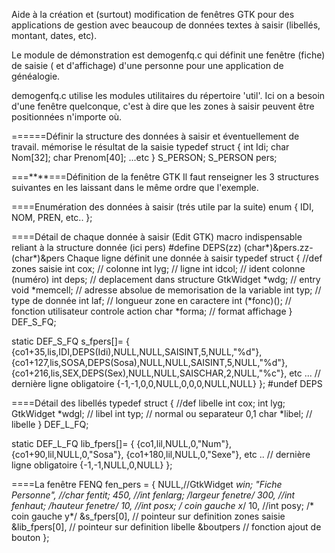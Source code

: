 Aide à la création et (surtout) modification de fenêtres GTK pour des applications de gestion avec beaucoup de données textes à saisir (libellés, montant, dates, etc).

Le module de démonstration est demogenfq.c qui définit une fenêtre (fiche) de saisie ( et d'affichage) d'une personne pour une application de généalogie.

demogenfq.c utilise les modules utilitaires du répertoire 'util'.
Ici on a besoin d'une fenêtre quelconque, c'est à dire que les zones à saisir peuvent être positionnées n'importe où.

======Définir la structure des données à saisir et éventuellement de travail.
mémorise le résultat de la saisie
typedef struct {
int Idi;
char Nom[32];
char Prenom[40];
...etc
} S_PERSON;
S_PERSON pers;
 
===****===Définition de la fenêtre GTK
Il faut renseigner les 3 structures suivantes en les laissant dans le même ordre que l'exemple.

====Enumération des données à saisir (trés utile par la suite)
enum {
IDI,
NOM,
PREN,
etc..
};

====Détail de chaque donnée à saisir (Edit GTK)
macro indispensable reliant à la structure donnée (ici  pers)
#define DEPS(zz) (char*)&pers.zz-(char*)&pers
Chaque ligne définit une donnée à saisir
typedef struct  {	//def zones saisie
int cox;		// colonne
int lyg;		// ligne
int idcol;		// ident colonne (numéro)
int deps;		// deplacement dans structure
GtkWidget *wdg;		// entry
void *memcell;		// adresse absolue de memorisation de la variable
int typ;		// type de donnée
int laf;		// longueur zone en caractere
int (*fonc)();		// fonction utilisateur controle action
char *forma;		// format affichage
} DEF_S_FQ;

static DEF_S_FQ s_fpers[]= {
{co1+35,lis,IDI,DEPS(Idi),NULL,NULL,SAISINT,5,NULL,"%d"},
{co1+127,lis,SOSA,DEPS(Sosa),NULL,NULL,SAISINT,5,NULL,"%d"},
{co1+216,lis,SEX,DEPS(Sex),NULL,NULL,SAISCHAR,2,NULL,"%c"},
etc ...
// dernière ligne obligatoire
{-1,-1,0,0,NULL,0,0,0,NULL,NULL}
};
#undef DEPS

====Détail des libellés
typedef struct  {	//def libelle
int cox;
int lyg;
GtkWidget *wdgl;	//  libel
int typ;		// normal ou separateur 0,1
char *libel;		// libelle
} DEF_L_FQ;

static DEF_L_FQ lib_fpers[]= {
{co1,lil,NULL,0,"Num"},
{co1+90,lil,NULL,0,"Sosa"},
{co1+180,lil,NULL,0,"Sexe"},
etc ..
// dernière ligne obligatoire
{-1,-1,NULL,0,NULL}
};

====La fenêtre
FENQ fen_pers = {
NULL,//GtkWidget *win;
"Fiche Personne",	//char *fentit;
450,	//int fenlarg;	/*largeur fenetre*/
300,	//int fenhaut;	/*hauteur  fenetre*/
10,	//int posx;	/* coin gauche x*/
10,	//int posy;	/* coin gauche y*/
&s_fpers[0],	// pointeur sur definition zones saisie
&lib_fpers[0],	// pointeur sur definition libelle
&boutpers	// fonction ajout de bouton
};


